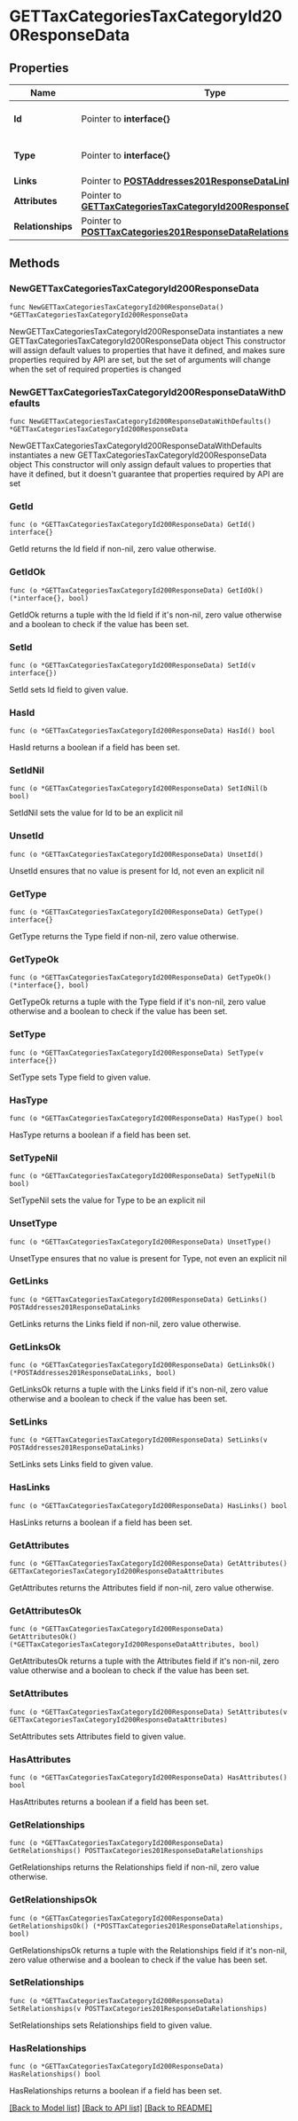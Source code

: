 # GETTaxCategoriesTaxCategoryId200ResponseData

## Properties

Name | Type | Description | Notes
------------ | ------------- | ------------- | -------------
**Id** | Pointer to **interface{}** | The resource&#39;s id | [optional] 
**Type** | Pointer to **interface{}** | The resource&#39;s type | [optional] 
**Links** | Pointer to [**POSTAddresses201ResponseDataLinks**](POSTAddresses201ResponseDataLinks.md) |  | [optional] 
**Attributes** | Pointer to [**GETTaxCategoriesTaxCategoryId200ResponseDataAttributes**](GETTaxCategoriesTaxCategoryId200ResponseDataAttributes.md) |  | [optional] 
**Relationships** | Pointer to [**POSTTaxCategories201ResponseDataRelationships**](POSTTaxCategories201ResponseDataRelationships.md) |  | [optional] 

## Methods

### NewGETTaxCategoriesTaxCategoryId200ResponseData

`func NewGETTaxCategoriesTaxCategoryId200ResponseData() *GETTaxCategoriesTaxCategoryId200ResponseData`

NewGETTaxCategoriesTaxCategoryId200ResponseData instantiates a new GETTaxCategoriesTaxCategoryId200ResponseData object
This constructor will assign default values to properties that have it defined,
and makes sure properties required by API are set, but the set of arguments
will change when the set of required properties is changed

### NewGETTaxCategoriesTaxCategoryId200ResponseDataWithDefaults

`func NewGETTaxCategoriesTaxCategoryId200ResponseDataWithDefaults() *GETTaxCategoriesTaxCategoryId200ResponseData`

NewGETTaxCategoriesTaxCategoryId200ResponseDataWithDefaults instantiates a new GETTaxCategoriesTaxCategoryId200ResponseData object
This constructor will only assign default values to properties that have it defined,
but it doesn't guarantee that properties required by API are set

### GetId

`func (o *GETTaxCategoriesTaxCategoryId200ResponseData) GetId() interface{}`

GetId returns the Id field if non-nil, zero value otherwise.

### GetIdOk

`func (o *GETTaxCategoriesTaxCategoryId200ResponseData) GetIdOk() (*interface{}, bool)`

GetIdOk returns a tuple with the Id field if it's non-nil, zero value otherwise
and a boolean to check if the value has been set.

### SetId

`func (o *GETTaxCategoriesTaxCategoryId200ResponseData) SetId(v interface{})`

SetId sets Id field to given value.

### HasId

`func (o *GETTaxCategoriesTaxCategoryId200ResponseData) HasId() bool`

HasId returns a boolean if a field has been set.

### SetIdNil

`func (o *GETTaxCategoriesTaxCategoryId200ResponseData) SetIdNil(b bool)`

 SetIdNil sets the value for Id to be an explicit nil

### UnsetId
`func (o *GETTaxCategoriesTaxCategoryId200ResponseData) UnsetId()`

UnsetId ensures that no value is present for Id, not even an explicit nil
### GetType

`func (o *GETTaxCategoriesTaxCategoryId200ResponseData) GetType() interface{}`

GetType returns the Type field if non-nil, zero value otherwise.

### GetTypeOk

`func (o *GETTaxCategoriesTaxCategoryId200ResponseData) GetTypeOk() (*interface{}, bool)`

GetTypeOk returns a tuple with the Type field if it's non-nil, zero value otherwise
and a boolean to check if the value has been set.

### SetType

`func (o *GETTaxCategoriesTaxCategoryId200ResponseData) SetType(v interface{})`

SetType sets Type field to given value.

### HasType

`func (o *GETTaxCategoriesTaxCategoryId200ResponseData) HasType() bool`

HasType returns a boolean if a field has been set.

### SetTypeNil

`func (o *GETTaxCategoriesTaxCategoryId200ResponseData) SetTypeNil(b bool)`

 SetTypeNil sets the value for Type to be an explicit nil

### UnsetType
`func (o *GETTaxCategoriesTaxCategoryId200ResponseData) UnsetType()`

UnsetType ensures that no value is present for Type, not even an explicit nil
### GetLinks

`func (o *GETTaxCategoriesTaxCategoryId200ResponseData) GetLinks() POSTAddresses201ResponseDataLinks`

GetLinks returns the Links field if non-nil, zero value otherwise.

### GetLinksOk

`func (o *GETTaxCategoriesTaxCategoryId200ResponseData) GetLinksOk() (*POSTAddresses201ResponseDataLinks, bool)`

GetLinksOk returns a tuple with the Links field if it's non-nil, zero value otherwise
and a boolean to check if the value has been set.

### SetLinks

`func (o *GETTaxCategoriesTaxCategoryId200ResponseData) SetLinks(v POSTAddresses201ResponseDataLinks)`

SetLinks sets Links field to given value.

### HasLinks

`func (o *GETTaxCategoriesTaxCategoryId200ResponseData) HasLinks() bool`

HasLinks returns a boolean if a field has been set.

### GetAttributes

`func (o *GETTaxCategoriesTaxCategoryId200ResponseData) GetAttributes() GETTaxCategoriesTaxCategoryId200ResponseDataAttributes`

GetAttributes returns the Attributes field if non-nil, zero value otherwise.

### GetAttributesOk

`func (o *GETTaxCategoriesTaxCategoryId200ResponseData) GetAttributesOk() (*GETTaxCategoriesTaxCategoryId200ResponseDataAttributes, bool)`

GetAttributesOk returns a tuple with the Attributes field if it's non-nil, zero value otherwise
and a boolean to check if the value has been set.

### SetAttributes

`func (o *GETTaxCategoriesTaxCategoryId200ResponseData) SetAttributes(v GETTaxCategoriesTaxCategoryId200ResponseDataAttributes)`

SetAttributes sets Attributes field to given value.

### HasAttributes

`func (o *GETTaxCategoriesTaxCategoryId200ResponseData) HasAttributes() bool`

HasAttributes returns a boolean if a field has been set.

### GetRelationships

`func (o *GETTaxCategoriesTaxCategoryId200ResponseData) GetRelationships() POSTTaxCategories201ResponseDataRelationships`

GetRelationships returns the Relationships field if non-nil, zero value otherwise.

### GetRelationshipsOk

`func (o *GETTaxCategoriesTaxCategoryId200ResponseData) GetRelationshipsOk() (*POSTTaxCategories201ResponseDataRelationships, bool)`

GetRelationshipsOk returns a tuple with the Relationships field if it's non-nil, zero value otherwise
and a boolean to check if the value has been set.

### SetRelationships

`func (o *GETTaxCategoriesTaxCategoryId200ResponseData) SetRelationships(v POSTTaxCategories201ResponseDataRelationships)`

SetRelationships sets Relationships field to given value.

### HasRelationships

`func (o *GETTaxCategoriesTaxCategoryId200ResponseData) HasRelationships() bool`

HasRelationships returns a boolean if a field has been set.


[[Back to Model list]](../README.md#documentation-for-models) [[Back to API list]](../README.md#documentation-for-api-endpoints) [[Back to README]](../README.md)



